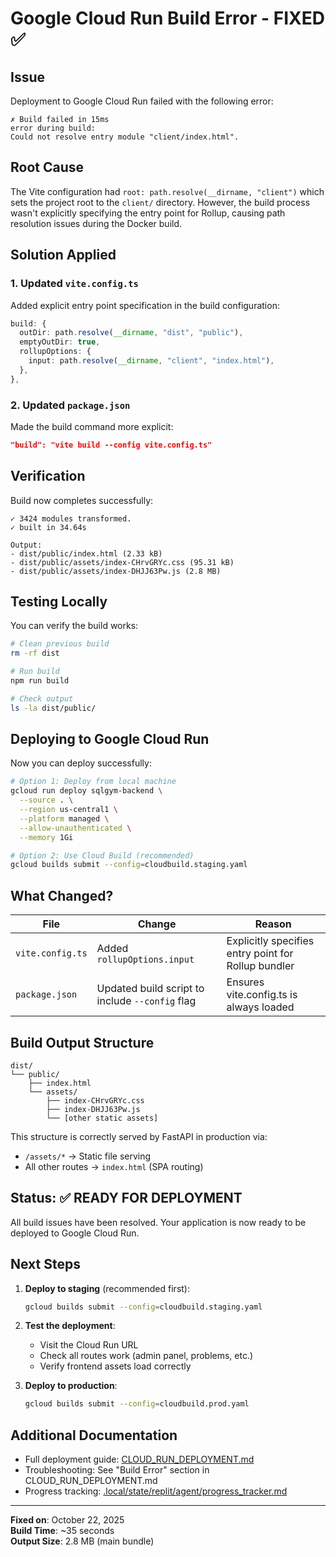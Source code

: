 # Google Cloud Run Build Error - FIXED ✅

## Issue
Deployment to Google Cloud Run failed with the following error:
```
✗ Build failed in 15ms
error during build:
Could not resolve entry module "client/index.html".
```

## Root Cause
The Vite configuration had `root: path.resolve(__dirname, "client")` which sets the project root to the `client/` directory. However, the build process wasn't explicitly specifying the entry point for Rollup, causing path resolution issues during the Docker build.

## Solution Applied

### 1. Updated `vite.config.ts`
Added explicit entry point specification in the build configuration:

```typescript
build: {
  outDir: path.resolve(__dirname, "dist", "public"),
  emptyOutDir: true,
  rollupOptions: {
    input: path.resolve(__dirname, "client", "index.html"),
  },
},
```

### 2. Updated `package.json`
Made the build command more explicit:

```json
"build": "vite build --config vite.config.ts"
```

## Verification

Build now completes successfully:
```
✓ 3424 modules transformed.
✓ built in 34.64s

Output:
- dist/public/index.html (2.33 kB)
- dist/public/assets/index-CHrvGRYc.css (95.31 kB)
- dist/public/assets/index-DHJJ63Pw.js (2.8 MB)
```

## Testing Locally

You can verify the build works:

```bash
# Clean previous build
rm -rf dist

# Run build
npm run build

# Check output
ls -la dist/public/
```

## Deploying to Google Cloud Run

Now you can deploy successfully:

```bash
# Option 1: Deploy from local machine
gcloud run deploy sqlgym-backend \
  --source . \
  --region us-central1 \
  --platform managed \
  --allow-unauthenticated \
  --memory 1Gi

# Option 2: Use Cloud Build (recommended)
gcloud builds submit --config=cloudbuild.staging.yaml
```

## What Changed?

| File | Change | Reason |
|------|--------|--------|
| `vite.config.ts` | Added `rollupOptions.input` | Explicitly specifies entry point for Rollup bundler |
| `package.json` | Updated build script to include `--config` flag | Ensures vite.config.ts is always loaded |

## Build Output Structure

```
dist/
└── public/
    ├── index.html
    └── assets/
        ├── index-CHrvGRYc.css
        ├── index-DHJJ63Pw.js
        └── [other static assets]
```

This structure is correctly served by FastAPI in production via:
- `/assets/*` → Static file serving
- All other routes → `index.html` (SPA routing)

## Status: ✅ READY FOR DEPLOYMENT

All build issues have been resolved. Your application is now ready to be deployed to Google Cloud Run.

## Next Steps

1. **Deploy to staging** (recommended first):
   ```bash
   gcloud builds submit --config=cloudbuild.staging.yaml
   ```

2. **Test the deployment**:
   - Visit the Cloud Run URL
   - Check all routes work (admin panel, problems, etc.)
   - Verify frontend assets load correctly

3. **Deploy to production**:
   ```bash
   gcloud builds submit --config=cloudbuild.prod.yaml
   ```

## Additional Documentation

- Full deployment guide: [CLOUD_RUN_DEPLOYMENT.md](CLOUD_RUN_DEPLOYMENT.md)
- Troubleshooting: See "Build Error" section in CLOUD_RUN_DEPLOYMENT.md
- Progress tracking: [.local/state/replit/agent/progress_tracker.md](.local/state/replit/agent/progress_tracker.md)

---

**Fixed on**: October 22, 2025  
**Build Time**: ~35 seconds  
**Output Size**: 2.8 MB (main bundle)
